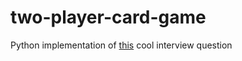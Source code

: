 # two-player-card-game
Python implementation of [this](https://dev.to/mortoray/interview-question-a-two-player-card-game-67i) cool interview question

